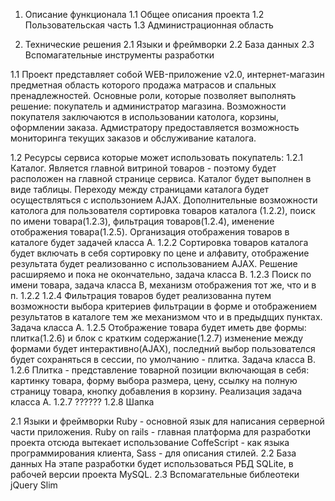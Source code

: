 1. Описание функционала
  1.1 Общее описания проекта
  1.2 Пользовательская часть
  1.3 Администрационная область
  
2. Технические решения
  2.1 Языки и фреймворки
  2.2 База данных
  2.3 Вспомагательные инструменты разработки

1.1 Проект представляет собой WEB-приложение v2.0, интернет-магазин предметная область которого продажа матрасов и спальных пренадлежностей. Основные роли, которые позволяет выполнять решение: покупатель и администратор магазина. Возможности покупателя заключаются в использовании католога, корзины, оформлении заказа. Адмистратору предоставляется возможность мониторинга текущих заказов и обслуживание каталога.

1.2 Ресурсы сервиса которые может использовать покупатель:
  1.2.1 Каталог. Является главной витриной товаров - поэтому будет расположен на главной странице сервиса. Каталог будет выполнен в виде таблицы. Переходу между страницами каталога будет осуществляться с использонием AJAX. Дополнительные  возможности католога для пользователя сортировка товаров каталога (1.2.2), поиск по имени товара(1.2.3), фильтрация товаров(1.2.4), именение отображения товара(1.2.5). Организация отображения товаров в каталоге будет задачей класса А.
  1.2.2 Сортировка товаров каталога будет включать в себя сортировку по цене и алфавиту, отображение результата будет реализованно с использованием AJAX. Решение расширяемо и пока не окончательно, задача класса В.
  1.2.3 Поиск по имени товара, задача класса В, механизм отображения тот же, что и в п. 1.2.2
  1.2.4 Фильтрация товаров будет реализованна путем возможности выбора критериев фильтрации в форме и  отображением результатов в каталоге тем же механизмом что и в предыдщих пунктах. Задача класса А.
  1.2.5 Отображение товара будет иметь две формы: плитка(1.2.6) и блок с кратким содержание(1.2.7) изменение между формами будет интерактивно(AJAX), последний выбор пользователся будет сохраняться в сессии, по умолчанию - плитка. Задача класса B.
  1.2.6 Плитка - представление товарной позиции включающая в себя: картинку товара, форму выбора размера, цену, ссылку на полную страницу товара, кнопку добавления в корзину. Реализация задача класса А.
  1.2.7 ??????
  1.2.8 Шапка
  
2.1 Языки и фреймворки
  Ruby - основной язык для написания серверной части приложения. Ruby on rails - главная платформа для разработки проекта отсюда вытекает использование СoffeScript - как языка программирования клиента, Sass - для описания стилей.
2.2 База данных
  На этапе разработки будет использоваться РБД SQLite, в рабочей версии проекта MySQL.
2.3 Вспомагательные библеотеки
  jQuery
  Slim
  
